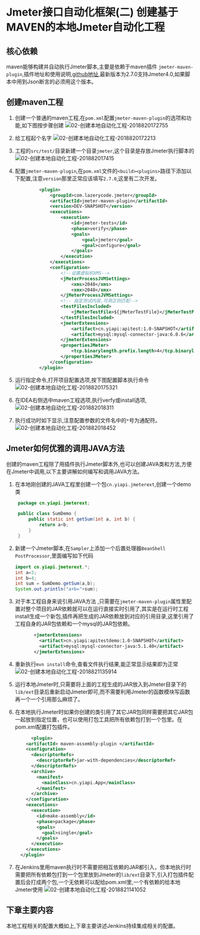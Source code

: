 # Jmeter接口自动化框架(二) 创建基于MAVEN的本地Jmeter自动化工程

## 核心依赖

maven能够构建并自动执行Jmeter脚本,主要是依赖于maven插件 `jmeter-maven-plugin`,插件地址和使用说明,[github地址](http://github.com/jmeter-maven-plugin/jmeter-maven-plugin/wiki),最新版本为2.7.0支持Jmeter4.0,如果脚本中用到Json断言的必须用这个版本。

## 创建maven工程

1. 创建一个普通的maven工程,在`pom.xml`配置`jmeter-maven-plugin`的选项和功能,如下图按步骤创建
   ![02-创建本地自动化工程-2018820172755](http://owo8mviga.bkt.clouddn.com/02-创建本地自动化工程-2018820172755.png)

2. 给工程起个名字
   ![02-创建本地自动化工程-2018820172213](http://owo8mviga.bkt.clouddn.com/02-创建本地自动化工程-2018820172213.png)

3. 工程的`src/test/`目录新建一个目录`jmeter`,这个目录是存放Jmeter执行脚本的
   ![02-创建本地自动化工程-201882017415](http://owo8mviga.bkt.clouddn.com/02-创建本地自动化工程-201882017415.png)

4. 配置`jmeter-maven-plugin`,在`pom.xml`文件的`<build><plugins>`路径下添加以下配置,注意`version`那里正常应该填写`2.7.0`,这里有二次开发。

   ```xml
            <plugin>
                <groupId>com.lazerycode.jmeter</groupId>
                <artifactId>jmeter-maven-plugin</artifactId>
                <version>DEV-SNAPSHOT</version>
                <executions>
                    <execution>
                        <id>jmeter-tests</id>
                        <phase>verify</phase>
                        <goals>
                            <goal>jmeter</goal>
                            <goal>configure</goal>
                        </goals>
                    </execution>
                </executions>
                <configuration>
                    <!--设置虚拟机XMS-->
                    <jMeterProcessJVMSettings>
                        <xms>2048</xms>
                        <xmx>2048</xmx>
                    </jMeterProcessJVMSettings>
                    <!-- 指定测试内容,可用正则匹配-->
                    <testFilesIncluded>
                        <jMeterTestFile>${jMeterTestFile}</jMeterTestFile>
                    </testFilesIncluded>
                    <jmeterExtensions>
                        <artifact>cn.yiapi:apitest:1.0-SNAPSHOT</artifact>
                        <artifact>mysql:mysql-connector-java:6.0.6</artifact>
                    </jmeterExtensions>
                    <propertiesJMeter>
                        <tcp.binarylength.prefix.length>4</tcp.binarylength.prefix.length>
                    </propertiesJMeter>
                </configuration>
            </plugin>
   ```

5. 运行指定命令,打开项目配置选项,按下图配置脚本执行命令
   ![02-创建本地自动化工程-2018820175321](http://owo8mviga.bkt.clouddn.com/02-创建本地自动化工程-2018820175321.png)

6. 在IDEA右侧选中maven工程选项,执行verfy或install选项,
   ![02-创建本地自动化工程-201882018311](http://owo8mviga.bkt.clouddn.com/02-创建本地自动化工程-201882018311.png)

7. 执行成功时如下显示,注意配置参数的文件名中的`*`号为通配符。
   ![02-创建本地自动化工程-201882018452](http://owo8mviga.bkt.clouddn.com/02-创建本地自动化工程-201882018452.png)

## Jmeter如何优雅的调用JAVA方法

创建的maven工程除了用插件执行Jmeter脚本外,也可以创建JAVA类和方法,方便在Jmeter中调用,以下主要讲解如何编写和调用JAVA方法。

1. 在本地刚创建的JAVA工程里创建一个包`cn.yiapi.jmeterext`,创建一个demo类

   ```java
    package cn.yiapi.jmeterext;

    public class SumDemo {
        public static int getSum(int a, int b) {
            return a+b;
        }
    }

   ```

2. 新建一个Jmeter脚本,在`Sampler`上添加一个后置处理器`BeanShell PostProcessor`,里面编写如下代码
    ```java
    import cn.yiapi.jmeterext.*;
    int a=3;
    int b=4;
    int sum = SumDemo.getSum(a,b);
    System.out.println("a+b="+sum);
    ```
3. 对于本工程自身来说引用JAVA方法 ,只需要在`jmeter-maven-plugin`属性里配置对整个项目的JAR依赖就可以在运行直接实时引用了,其实是在运行时工程install生成一个新包,插件再把生成的JAR依赖放到对应的引用目录,这里引用了工程自身的JAR包依赖和一个mysql的JAR包依赖。

   ```xml
          <jmeterExtensions>
            <artifact>cn.yiapi:apitestdemo:1.0-SNAPSHOT</artifact>
            <artifact>mysql:mysql-connector-java:5.1.40</artifact>
          </jmeterExtensions>
   ```

4. 重新执行`mvn install`命令,查看文件执行结果,能正常显示结果即为正常
   ![02-创建本地自动化工程-2018821135914](http://owo8mviga.bkt.clouddn.com/02-创建本地自动化工程-2018821135914.png)

5. 运行本地Jmeter时,只需要将上面的工程生成的JAR放入到Jmeter目录下的`lib/ext`目录后重新启动Jmeter即可,而不需要利用Jmeter的函数模块写函数再一个一个引用那么麻烦了。

6. 在本地执行Jmeter时如果你创建的类引用了其它JAR包同样需要把其它JAR包一起放到指定位置，也可以使用打包工具把所有依赖包打到一个包里。在pom.xml配置打包插件。

    ```xml
          <plugin>
        <artifactId> maven-assembly-plugin </artifactId>
        <configuration>
          <descriptorRefs>
            <descriptorRef>jar-with-dependencies</descriptorRef>
          </descriptorRefs>
          <archive>
            <manifest>
              <mainClass>cn.yiapi.App</mainClass>
            </manifest>
          </archive>
        </configuration>
        <executions>
          <execution>
            <id>make-assembly</id>
            <phase>package</phase>
            <goals>
              <goal>single</goal>
            </goals>
          </execution>
        </executions>
      </plugin>
    ```
7. 在Jenkins里用maven执行时不需要把相互依赖的JAR都引入，但本地执行时需要把所有依赖包打到一个包里放到Jmeter的`lib/ext`目录下,引入打包插件配置后会打成两个包,一个无依赖可以配给pom.xml里,一个有依赖的给本地Jmeter使用
   ![02-创建本地自动化工程-2018821141052](http://owo8mviga.bkt.clouddn.com/02-创建本地自动化工程-2018821141052.png)

## 下章主要内容

本地工程相关的配置大概如上,下章主要讲述Jenkins持续集成相关的配置。